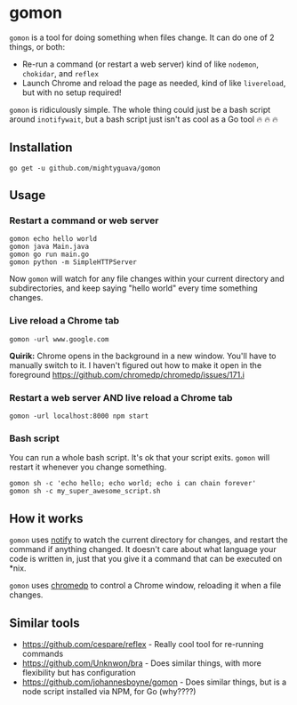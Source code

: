 # gomon

`gomon` is a tool for doing something when files change. It can do one of 2 things, or both:
- Re-run a command (or restart a web server) kind of like `nodemon`, `chokidar`, and `reflex`
- Launch Chrome and reload the page as needed, kind of like `livereload`, but with no setup required!

`gomon` is ridiculously simple. The whole thing could just be a bash script around `inotifywait`, but a bash script just isn't as cool as a Go tool 🔥 🔥 🔥

## Installation

```
go get -u github.com/mightyguava/gomon
```

## Usage

### Restart a command or web server

```
gomon echo hello world
gomon java Main.java
gomon go run main.go
gomon python -m SimpleHTTPServer
```

Now `gomon` will watch for any file changes within your current directory and subdirectories, and keep saying "hello world" every time something changes.

### Live reload a Chrome tab

```
gomon -url www.google.com
```

**Quirik:** Chrome opens in the background in a new window. You'll have to manually switch to it. I haven't figured out how to make it open in the foreground https://github.com/chromedp/chromedp/issues/171.i

### Restart a web server AND live reload a Chrome tab

```
gomon -url localhost:8000 npm start
```

### Bash script

You can run a whole bash script. It's ok that your script exits. `gomon` will restart it whenever you change something.

```
gomon sh -c 'echo hello; echo world; echo i can chain forever'
gomon sh -c my_super_awesome_script.sh
```

## How it works

`gomon` uses [notify](https://github.com/rjeczalik/notify) to watch the current directory for changes, and restart the command if anything changed. It doesn't care about what language your code is written in, just that you give it a command that can be executed on *nix.

`gomon` uses [chromedp](https://github.com/chromedp/chromedp) to control a Chrome window, reloading it when a file changes.

## Similar tools

- https://github.com/cespare/reflex - Really cool tool for re-running commands
- https://github.com/Unknwon/bra - Does similar things, with more flexibility but has configuration
- https://github.com/johannesboyne/gomon - Does similar things, but is a node script installed via NPM, for Go (why????)
